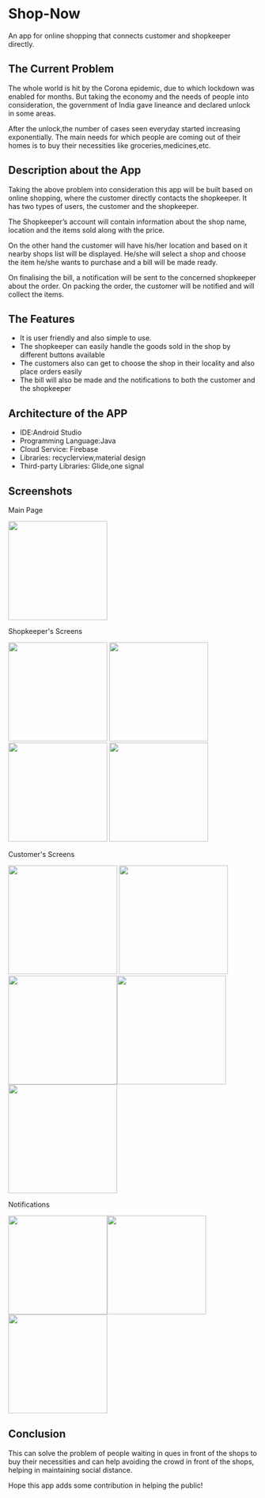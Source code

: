# Shop-Now
An app for online shopping that connects customer and shopkeeper directly.

## The Current Problem
The whole world is hit by the Corona epidemic, due to which lockdown was enabled for months. 
But taking the economy and the needs of people into consideration, the government of India gave lineance and declared unlock in some areas. 

After the unlock,the number of cases seen everyday started increasing exponentially. 
The main needs for which people are coming out of their homes is to buy their necessities like groceries,medicines,etc.

## Description about the App
Taking the above problem into consideration this app will be built based on online shopping, where the customer directly contacts the shopkeeper. 
It has two types of users, the customer and the shopkeeper. 

The Shopkeeper’s account will contain information about the shop name, location and the items sold along with the price. 

On the other hand the customer will have his/her location and based on it nearby shops list will be displayed.
He/she will select a shop and choose the item he/she wants to purchase and a bill will be made ready. 

On finalising the bill, a notification will be sent to the concerned shopkeeper about the order.
On packing the order, the customer will be notified and will collect the items.

## The Features
* It is user friendly and also simple to use.
* The shopkeeper can easily handle the goods sold in the shop by different buttons available
* The customers also can get to choose the shop in their locality and also place orders easily
* The bill will also be made and the notifications to both the customer and the shopkeeper

## Architecture of the APP
* IDE:Android Studio
* Programming Language:Java
* Cloud Service: Firebase
* Libraries: recyclerview,material design
* Third-party Libraries: Glide,one signal

## Screenshots
Main Page

<img src="Screenshots/Main%20Page.jpeg" width="200">

Shopkeeper's Screens

<img src="Screenshots/Shopkeepers%20home.jpeg" width="200"> <img src="Screenshots/Shopkeeper%20adding%20item.jpeg" width="200"> <img src="Screenshots/Orders%20list.jpeg" width="200"> <img src="Screenshots/Order%20on%20Shopkeeper's%20account.jpeg" width="200">

Customer's Screens

<img src="Screenshots/Customer%20Home.jpeg" width="220"> <img src="Screenshots/Items%20in%20each%20shop%20on%20customers%20account.jpeg" width="220"> <img src="Screenshots/Customer%20adding%20to%20Cart.jpeg" width="220"><img src="Screenshots/Once%20packed%20customer's%20cart.jpeg" width="220"> <img src="Screenshots/Customer%20cart%20before%20confirming%20the%20order.jpeg" width="220"> 

Notifications

<img src="Screenshots/Notification%20of%20Order.jpeg" height="200"><img src="Screenshots/Notification%20of%20Order%20Packed.jpeg" height="200"><img src="Screenshots/Notification%20of%20Order%20Recieved.jpeg" height="200">



## Conclusion
This can solve the problem of people waiting in ques in front of the shops to buy their necessities and
can help avoiding the crowd in front of the shops, helping in maintaining social distance.

Hope this app adds some contribution in helping the public!











